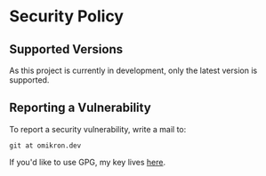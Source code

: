 # Security Policy

## Supported Versions

As this project is currently in development, only the latest version is supported.

## Reporting a Vulnerability

To report a security vulnerability, write a mail to:

```
git at omikron.dev
```

If you'd like to use GPG, my key lives [here](https://keys.openpgp.org/vks/v1/by-fingerprint/9EB4BC5045368794E4A3F9295C690EB0DDE6E9A2).